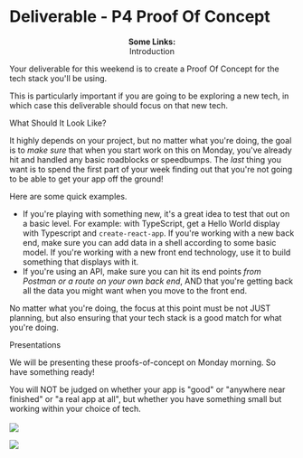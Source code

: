 # Deliverable - P4 Proof Of Concept


<p align="center">
  <b>Some Links:</b><br>
  Introduction

Your deliverable for this weekend is to create a Proof Of Concept for the tech stack you'll be using.

This is particularly important if you are going to be exploring a new tech, in which case this deliverable should focus on that new tech.

What Should It Look Like?

It highly depends on your project, but no matter what you're doing, the goal is to _make sure_ that when you start work on this on Monday, you've already hit and handled any basic roadblocks or speedbumps. The _last_ thing you want is to spend the first part of your week finding out that you're not going to be able to get your app off the ground!

Here are some quick examples.

- If you're playing with something new, it's a great idea to test that out on a basic level. For example: with TypeScript, get a Hello World display with Typescript and `create-react-app`. If you're working with a new back end, make sure you can add data in a shell according to some basic model. If you're working with a new front end technology, use it to build something that displays with it.
- If you're using an API, make sure you can hit its end points _from Postman or a route on your own back end_, AND that you're getting back all the data you might want when you move to the front end.

No matter what you're doing, the focus at this point must be not JUST planning, but also ensuring that your tech stack is a good match for what you're doing.

Presentations

We will be presenting these proofs-of-concept on Monday morning. So have something ready!

You will NOT be judged on whether your app is "good" or "anywhere near finished" or "a real app at all", but whether you have something small but working within your choice of tech.
  <br><br>
  <img src="http://s.4cdn.org/image/title/105.gif">

![](https://media2.giphy.com/media/k8aCl2VvSeBlRvL7Yf/giphy.gif?cid=5e214886936f38bc795d75080a46c7c1c0ce7bdc0f88320b&rid=giphy.gif&ct=g)


</p>
